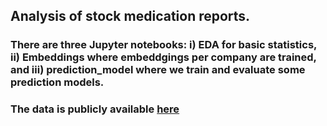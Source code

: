 ## Analysis of stock medication reports.
### There are three Jupyter notebooks: i) EDA for basic statistics, ii) Embeddings where embeddgings per company are trained, and iii) prediction_model where we train and evaluate some prediction models. 
### The data is publicly available [here](https://anwendungen.pharmnet-bund.de/lieferengpassmeldungen/faces/public/meldungen.xhtml?jfwid=CB33D3EFCFCF5137087B88444BE0B1AF%3A0)
